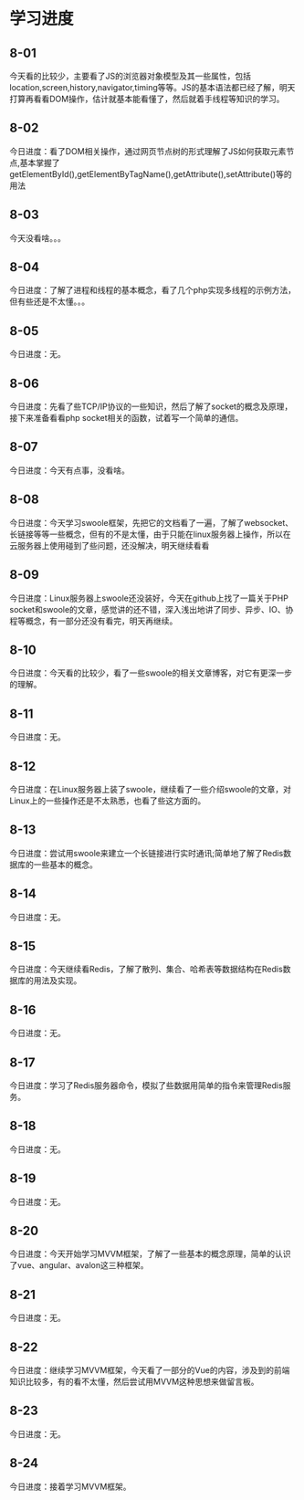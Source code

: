 <h1>学习进度</h1>
<h2>8-01</h2>
  <p>今天看的比较少，主要看了JS的浏览器对象模型及其一些属性，包括location,screen,history,navigator,timing等等。JS的基本语法都已经了解，明天打算再看看DOM操作，估计就基本能看懂了，然后就着手线程等知识的学习。</p>
<h2>8-02</h2>
  <p>今日进度：看了DOM相关操作，通过网页节点树的形式理解了JS如何获取元素节点,基本掌握了getElementById(),getElementByTagName(),getAttribute(),setAttribute()等的用法</p>
<h2>8-03</h2>
  <p>今天没看啥。。。</p>
<h2>8-04</h2>
  <p>今日进度：了解了进程和线程的基本概念，看了几个php实现多线程的示例方法，但有些还是不太懂。。。</p>
<h2>8-05</h2>
  <p>今日进度：无。</p>
<h2>8-06</h2>
  <p>今日进度：先看了些TCP/IP协议的一些知识，然后了解了socket的概念及原理，接下来准备看看php socket相关的函数，试着写一个简单的通信。</p>
<h2>8-07</h2>
  <p>今日进度：今天有点事，没看啥。</p>
<h2>8-08</h2>
  <p>今日进度：今天学习swoole框架，先把它的文档看了一遍，了解了websocket、长链接等等一些概念，但有的不是太懂，由于只能在linux服务器上操作，所以在云服务器上使用碰到了些问题，还没解决，明天继续看看</p>
<h2>8-09</h2>
  <p>今日进度：Linux服务器上swoole还没装好，今天在github上找了一篇关于PHP socket和swoole的文章，感觉讲的还不错，深入浅出地讲了同步、异步、IO、协程等概念，有一部分还没有看完，明天再继续。</p>
<h2>8-10</h2>
  <p>今日进度：今天看的比较少，看了一些swoole的相关文章博客，对它有更深一步的理解。</p>
<h2>8-11</h2>
  <p>今日进度：无。</p>
<h2>8-12</h2>
  <p>今日进度：在Linux服务器上装了swoole，继续看了一些介绍swoole的文章，对Linux上的一些操作还是不太熟悉，也看了些这方面的。</p>
<h2>8-13</h2>
  <p>今日进度：尝试用swoole来建立一个长链接进行实时通讯;简单地了解了Redis数据库的一些基本的概念。</p>
<h2>8-14</h2>
  <p>今日进度：无。</p>
<h2>8-15</h2>
  <p>今日进度：今天继续看Redis，了解了散列、集合、哈希表等数据结构在Redis数据库的用法及实现。</p>
<h2>8-16</h2>
  <p>今日进度：无。</p>
<h2>8-17</h2>
  <p>今日进度：学习了Redis服务器命令，模拟了些数据用简单的指令来管理Redis服务。</p>
<h2>8-18</h2>
  <p>今日进度：无。</p>
<h2>8-19</h2>
  <p>今日进度：无。</p>
<h2>8-20</h2>
  <p>今日进度：今天开始学习MVVM框架，了解了一些基本的概念原理，简单的认识了vue、angular、avalon这三种框架。</p>
<h2>8-21</h2>
  <p>今日进度：无。</p>
<h2>8-22</h2>
  <p>今日进度：继续学习MVVM框架，今天看了一部分的Vue的内容，涉及到的前端知识比较多，有的看不太懂，然后尝试用MVVM这种思想来做留言板。</p>
<h2>8-23</h2>
  <p>今日进度：无。</p>
<h2>8-24</h2>
  <p>今日进度：接着学习MVVM框架。</p>  
